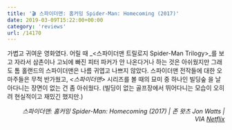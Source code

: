 ```yaml
---
title: '🎬 스파이더맨: 홈커밍 Spider-Man: Homecoming (2017)'
date: 2019-03-09T15:22:00+00:00
category: 'reviews'
url: /14170
---
```


가볍고 귀여운 영화였다. 어릴 때 _<스파이더맨 트릴로지 Spider-Man Trilogy>_를 보고 자라서 삼촌이나 고뇌에 빠진 피터 파커가 안 나온다거나 하는 것은 아쉬웠지만 그래도 톰 홀랜드의 스파이더맨은 나름 귀엽고 나쁘지 않았다. 스파이더맨 전작들에 대한 오마주들은 무척 반가웠고, _<스파이더맨>_ 시리즈를 볼 때의 묘미 중 하나인 빌딩숲 을 날아다니는 장면이 없는 건 좀 아쉬웠다. (빌딩이 없는 골프장에서 뛰어다니는 모습이 오히려 현실적이고 재밌긴 했지만.)





<p style="text-align:right">
  <em>스파이더맨: 홈커밍 Spider-Man: Homecoming (2017) | 존 왓츠 Jon Watts | VIA </em><a rel="noreferrer noopener" href="http://netflix.com/" target="_blank"><em>Netflix</em></a>
</p>